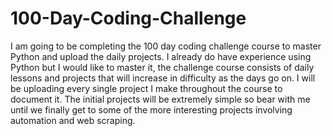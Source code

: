 # 100-Day-Coding-Challenge
I am going to be completing the 100 day coding challenge course to master Python and upload the daily projects.
I already do have experience using Python but I would like to master it, the challenge course consists of daily lessons and projects that will increase in difficulty as the days go on.
I will be uploading every single project I make throughout the course to document it.
The initial projects will be extremely simple so bear with me until we finally get to some of the more interesting projects involving automation and web scraping. 

